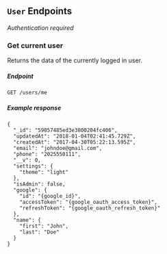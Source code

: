 ## `User` Endpoints

*Authentication required*

### Get current user

Returns the data of the currently logged in user.

##### Endpoint
`GET /users/me`

##### Example response
```
{
  "_id": "59057485ed3e3800204fc406",
  "updatedAt": "2018-01-04T02:41:45.729Z",
  "createdAt": "2017-04-30T05:22:13.595Z",
  "email": "johndoe@gmail.com",
  "phone": "2025550111",
  "__v": 0,
  "settings": {
    "theme": "light"
  },
  "isAdmin": false,
  "google": {
    "id": "{google_id}",
    "accessToken": "{google_oauth_access_token}",
    "refreshToken": "{google_oauth_refresh_token}"
  },
  "name": {
    "first": "John",
    "last": "Doe"
  }
}
```